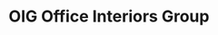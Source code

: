 ---
title: "OIG Office Interiors Group"
url: /grapevine/oig-office-interiors-group/
shop: Raumausstattung
---
